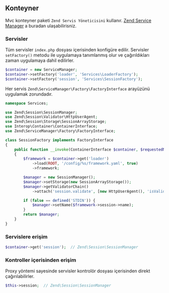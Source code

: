 
## Konteyner

Mvc konteyner paketi `Zend Servis Yöneticisini` kullanır. <a href="https://docs.zendframework.com/zend-servicemanager/">Zend Service Manager</a> a buradan ulaşabilirisniz.

### Servisler

Tüm servisler `index.php` dosyası içerisinden konfigüre edilir. Servisler `setFactory()` metodu ile uygulamaya tanımlanmış olur ve çağırıldıkları zaman uygulamaya dahil edilirler.

```php
$container = new ServiceManager;
$container->setFactory('loader', 'Services\LoaderFactory');
$container->setFactory('session', 'Services\SessionFactory');
```

Her servis `Zend\ServiceManager\Factory\FactoryInterface` arayüzünü uygulamak zorundadır.

```php
namespace Services;

use Zend\Session\SessionManager;
use Zend\Session\Validator\HttpUserAgent;
use Zend\Session\Storage\SessionArrayStorage;
use Interop\Container\ContainerInterface;
use Zend\ServiceManager\Factory\FactoryInterface;

class SessionFactory implements FactoryInterface
{
    public function __invoke(ContainerInterface $container, $requestedName, array $options = null)
    {
        $framework = $container->get('loader')
            ->load(ROOT, '/config/%s/framework.yaml', true)
            ->framework;

        $manager = new SessionManager();
        $manager->setStorage(new SessionArrayStorage());
        $manager->getValidatorChain()
            ->attach('session.validate', [new HttpUserAgent(), 'isValid']);

        if (false == defined('STDIN')) {
            $manager->setName($framework->session->name);
        }
        return $manager;
    }
}
```

### Servislere erişim

```php
$container->get('session');  // Zend\Session\SessionManager
```

### Kontroller içerisinden erişim

Proxy yöntemi sayesinde servisler kontrolör dosyası içerisinden direkt çağırılabilirler.

```php
$this->session;  // Zend\Session\SessionManager
```